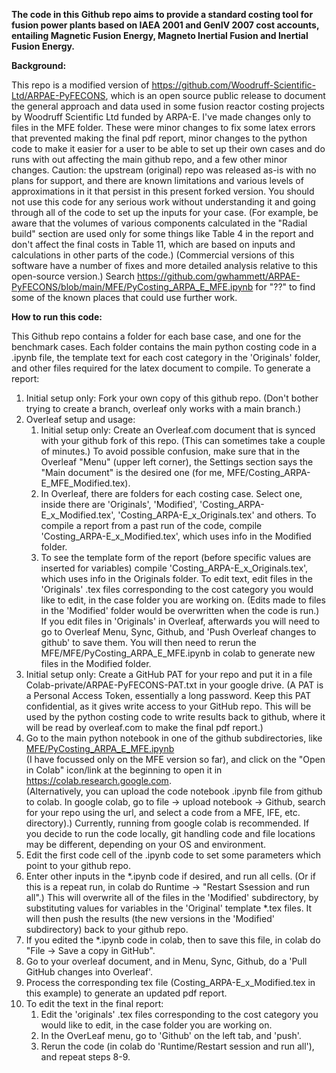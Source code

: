 **The code in this Github repo aims to provide a standard costing tool for fusion power plants based on IAEA 2001 and GenIV 2007 cost accounts, entailing Magnetic Fusion Energy, Magneto Inertial Fusion and Inertial Fusion Energy.**  

**Background:**

This repo is a modified version of https://github.com/Woodruff-Scientific-Ltd/ARPAE-PyFECONS, which is an open source public release to document the general approach and data used in some fusion reactor costing projects by Woodruff Scientific Ltd funded by ARPA-E.
I've made changes only to files in the MFE folder.  These were minor changes to fix some latex errors that prevented making the final pdf report, minor changes to the python code to make it easier for a user to be able to set up their own cases and do runs with out affecting the main github repo, and a few other minor changes.
Caution: the upstream (original) repo was released as-is with no plans for support, and there are known limitations and various levels of approximations in it that persist in this present forked version. You should not use this code for any serious work without understanding it and going through all of the code to set up the inputs for your case.  (For example, be aware that the volumes of various components calculated in the "Radial build" section are used only for some things like Table 4 in the report and don't affect the final costs in Table 11, which are based on inputs and calculations in other parts of the code.) (Commercial versions of this software have a number of fixes and more detailed analysis relative to this open-source version.) Search https://github.com/gwhammett/ARPAE-PyFECONS/blob/main/MFE/PyCosting_ARPA_E_MFE.ipynb for "??" to find some of the known places that could use further work.

**How to run this code:**

This Github repo contains a folder for each base case, and one for the benchmark cases. Each folder contains the main python costing code in a .ipynb file, the template text for each cost category in the 'Originals' folder, and other files required for the latex document to compile. To generate a report:

1. Initial setup only:  Fork your own copy of this github repo.  (Don't bother trying to create a branch, overleaf only works with a main branch.)
2. Overleaf setup and usage:
    1. Initial setup only: Create an Overleaf.com document that is synced with your github fork of this repo.  (This can sometimes take a couple of minutes.)  To avoid possible confusion, make sure that in the Overleaf "Menu" (upper left corner), the Settings section says the "Main document" is the desired one (for me, MFE/Costing_ARPA-E_MFE_Modified.tex).
    2. In Overleaf, there are folders for each costing case. Select one, inside there are 'Originals', 'Modified', 'Costing_ARPA-E_x_Modified.tex', 'Costing_ARPA-E_x_Originals.tex' and others. To compile a report from a past run of the code, compile 'Costing_ARPA-E_x_Modified.tex', which uses info in the Modified folder.
    3. To see the template form of the report (before specific values are inserted for variables) compile 'Costing_ARPA-E_x_Originals.tex', which uses info in the Originals folder. To edit text, edit files in the 'Originals' .tex files corresponding to the cost category you would like to edit, in the case folder you are working on. (Edits made to files in the 'Modified' folder would be overwritten when the code is run.)  If you edit files in 'Originals' in Overleaf, afterwards you will need to go to Overleaf Menu, Sync, Github, and 'Push Overleaf changes to github' to save them.  You will then need to rerun the MFE/MFE/PyCosting_ARPA_E_MFE.ipynb in colab to generate new files in the Modified folder.
3. Initial setup only:  Create a GitHub PAT for your repo and put it in a file Colab-private/ARPAE-PyFECONS-PAT.txt in your google drive.  (A PAT is a Personal Access Token, essentially a long password.  Keep this PAT confidential, as it gives write access to your GitHub repo.  This will be used by the python costing code to write results back to github, where it will be read by overleaf.com to make the final pdf report.)
4. Go to the main python notebook in one of the github subdirectories, like [MFE/PyCosting_ARPA_E_MFE.ipynb](MFE/PyCosting_ARPA_E_MFE.ipynb) <br> (I have focussed only on the MFE version so far), and click on the "Open in Colab" icon/link at the beginning to open it in https://colab.research.google.com. \
(Alternatively, you can upload the code notebook .ipynb file from github to colab.  In google colab, go to file -> upload notebook -> Github, search for your repo using the url, and select a code from a MFE, IFE, etc. directory).) Currently, running from google colab is recommended. If you decide to run the code locally, git handling code and file locations may be different, depending on your OS and environment.
5. Edit the first code cell of the .ipynb code to set some parameters which point to your github repo.
6. Enter other inputs in the \*.ipynb code if desired, and run all cells. (Or if this is a repeat run, in colab do Runtime -> "Restart Ssession and run all".) This will overwrite all of the files in the 'Modified' subdirectory, by substituting values for variables in the 'Original' template *.tex files.  It will then push the results (the new versions in the 'Modified' subdirectory) back to your github repo.
7. If you edited the \*.ipynb code in colab, then to save this file, in colab do "File -> Save a copy in GitHub".
8. Go to your overleaf document, and in Menu, Sync, Github, do a 'Pull GitHub changes into Overleaf'.
9. Process the corresponding tex file (Costing_ARPA-E_x_Modified.tex in this example) to generate an updated pdf report.
10. To edit the text in the final report:
    1. Edit the 'originals' .tex files corresponding to the cost category you would like to edit, in the case folder you are working on.
    2. In the OverLeaf menu, go to 'Github' on the left tab, and 'push'.
    3. Rerun the code (in colab do 'Runtime/Restart session and run all'), and repeat steps 8-9.
